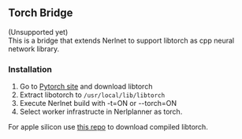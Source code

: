 ## Torch Bridge

(Unsupported yet)  
This is a bridge that extends Nerlnet to support libtorch as cpp neural network library.  

### Installation

1. Go to [Pytorch site](https://pytorch.org/get-started/locally/) and download libtorch
2. Extract libotorch to ```/usr/local/lib/libtorch```
3. Execute Nerlnet build with -t=ON or --torch=ON
4. Select worker infrastructe in Nerlplanner as torch.

For apple silicon use [this repo](https://github.com/Nerlnet/libtorch_compiled) to download compiled libtorch.
